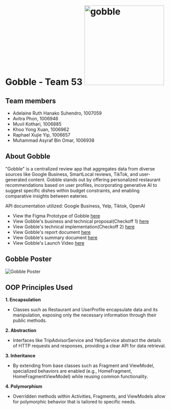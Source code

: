 # Gobble - Team 53 <img width="249" alt="gobble" src="https://github.com/ilenhanako/t4app/assets/9971306/efb92a0e-7ba4-4527-a99b-07a25b67d4a5">

## Team members
- Adelaine Ruth Hanako Suhendro, 1007059
- Avitra Phon, 1006946
- Muvil Kothari, 1006885
- Khoo Yong Xuan, 1006962
- Raphael Xujie Yip, 1006657
- Muhammad Asyraf Bin Omar, 1006938

## About Gobble

"Gobble" is a centralized review app that aggregates data from diverse sources like Google Business, SmartLocal reviews, TikTok, and user-generated content. Gobble stands out by offering personalized restaurant recommendations based on user profiles, incorporating generative AI to suggest specific dishes within budget constraints, and enabling comparative insights between eateries.

API documentation utilized: Google Business, Yelp, Tiktok, OpenAI

- View the Figma Prototype of Gobble [here](https://www.figma.com/proto/kKKdI45mlW6sPdlUEojrtE/50.001?type=design&node-id=48-151&t=EhO0q2kSAlFj3sfv-0&scaling=scale-down&page-id=0%3A1&starting-point-node-id=39%3A49)
- View Gobble's business and technical proposal(Checkoff 1) [here](https://github.com/ilenhanako/t4app/files/14941705/1D.project.gobble.pdf)
- View Gobble's technical implementation(Checkoff 2) [here](https://github.com/ilenhanako/t4app/files/15059838/1D.project.gobble.1.pdf)
- View Gobble's report document [here]()
- View Gobble's summary document [here](https://github.com/ilenhanako/t4app/files/15061145/gobble.summary.1.docx)
- View Gobble's Launch Video [here]()

## Gobble Poster
![Gobble Poster](https://github.com/ilenhanako/t4app/assets/9971306/3c243634-6655-4215-bd54-13a0f1be412b)

## OOP Principles Used
**1. Encapsulation**
- Classes such as Restaurant and UserProfile encapsulate data and its manipulation, exposing only the necessary information through their public methods.
  
**2. Abstraction**
- Interfaces like TripAdvisorService and YelpService abstract the details of HTTP requests and responses, providing a clear API for data retrieval.
  
**3. Inheritance**
- By extending from base classes such as Fragment and ViewModel, specialized behaviors are enabled (e.g., HomeFragment, HomeFragmentViewModel) while reusing common functionality.
  
**4. Polymorphism**
- Overridden methods within Activities, Fragments, and ViewModels allow for polymorphic behavior that is tailored to specific needs.
